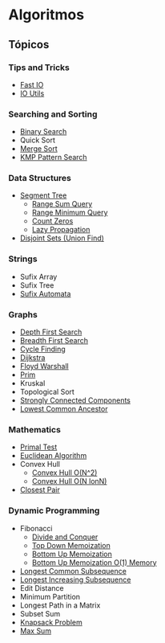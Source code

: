 # Algoritmos

## Tópicos

### Tips and Tricks
* [Fast IO](Tips-and-Tricks/Fast-IO/readme.md)
* [IO Utils](Tips-and-Tricks/IO-Utils/readme.md)

### Searching and Sorting
* [Binary Search](Searching-and-Sorting/Binary-Search/readme.md)
* Quick Sort
* [Merge Sort](Searching-and-Sorting/Merge_Sort.cpp)
* [KMP Pattern Search](Searching-and-Sorting/KMP-Pattern-Search/kmp.cpp)

### Data Structures
* [Segment Tree](Data-Structures/Segment-Tree/)
  * [Range Sum Query](Data-Structures/Segment-Tree/rsq.cpp)
  * [Range Minimum Query](Data-Structures/Segment-Tree/rmq.cpp)
  * [Count Zeros](Data-Structures/Segment-Tree/count-zeros.cpp)
  * [Lazy Propagation](Data-Structures/Segment-Tree/lazy.cpp)
* [Disjoint Sets (Union Find)](Data-Structures/Disjoint-Sets/union-find.cpp)

### Strings
* Sufix Array
* Sufix Tree
* [Sufix Automata](Strings/Sufix_Automata.cpp)

### Graphs
* [Depth First Search](Graphs/Depth-First-Search/dfs.cpp)
* [Breadth First Search](Graphs/Breadth-First-Search/bfs.cpp)
* [Cycle Finding](Graphs/Cycle-Finding/cycles.cpp)
* [Dijkstra](Graphs/Dijkstra/dijkstra.cpp)
* [Floyd Warshall](Graphs/Floyd-Warshall/floyd.cpp)
* [Prim](Graphs/Prim/prim.cpp)
* Kruskal
* Topological Sort
* [Strongly Connected Components](Graphs/Strongly-Connected-Components/components.cpp)
* [Lowest Common Ancestor](Graphs/Lowest-Common-Ancestor/lca.cpp)

### Mathematics
* [Primal Test](Mathematics/PrimalTest/O(sqrt(n)).cpp)
* [Euclidean Algorithm](Mathematics/Euclidean-Algorithm/gcd.cpp)
* Convex Hull
  * [Convex Hull O(N^2)](Mathematics/ConvexHull/Convex_Hull.cpp)
  * [Convex Hull O(N lonN)](Mathematics/ConvexHull/Convex_Hull_Optmized.cpp)
* [Closest Pair](Mathematics/ClosestPairProblem.cpp)

### Dynamic Programming
* Fibonacci
  * [Divide and Conquer](Dynamic-Programming/Fibonacci/fib_div_conq.cpp)
  * [Top Down Memoization](Dynamic-Programming/Fibonacci/fib_top_down.cpp)
  * [Bottom Up Memoization](Dynamic-Programming/Fibonacci/fib_bottom_up.cpp)
  * [Bottom Up Memoization O(1) Memory](Dynamic-Programming/Fibonacci/fib_bottom_up_lowmem.cpp)
* [Longest Common Subsequence](Dynamic-Programming/Longest-Common-Subsequence/lcs.cpp)
* [Longest Increasing Subsequence](Dynamic-Programming/longest-increasing-subsequence/longest-increasing-subsequence.cpp)
* Edit Distance
* Minimum Partition
* Longest Path in a Matrix
* Subset Sum
* [Knapsack Problem](Dynamic-Programming/Knapsack/knap.cpp)
* [Max Sum](Dynamic-Programming/Max-Sum/sum.cpp)